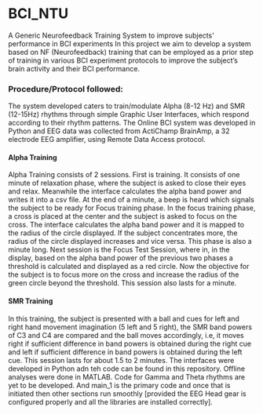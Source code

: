 # BCI_NTU
A Generic Neurofeedback Training System to improve subjects' performance in BCI experiments
In this project we aim to develop a system based on NF (Neurofeedback) training that can be employed as a prior step of training in various BCI experiment protocols to improve the subject’s brain activity and their BCI performance.
### Procedure/Protocol followed:
The system developed caters to train/modulate Alpha (8-12 Hz) and SMR (12-15Hz) rhythms through simple Graphic User Interfaces, which respond according to their rhythm patterns. The Online BCI system was developed in Python and EEG data was collected from ActiChamp BrainAmp, a 32 electrode EEG amplifier, using Remote Data Access protocol.
#### Alpha Training
Alpha Training consists of 2 sessions. First is training. It consists of one minute of relaxation phase, where the subject is asked to close their eyes and relax. Meanwhile the interface calculates the alpha band power and writes it into a csv file. At the end of a minute, a beep is heard which signals the subject to be ready for Focus training phase. In the focus training phase, a cross is placed at the center and the subject is asked to focus on the cross. The interface calculates the alpha band power and it is mapped to the radius of the circle displayed. If the subject concentrates more, the radius of the circle displayed increases and vice versa. This phase is also a minute long. Next session is the Focus Test Session, where in, in the display, based on the alpha band power of the previous two phases a threshold is calculated and displayed as a red circle. Now the objective for the subject is to focus more on the cross and increase the radius of the green circle beyond the threshold. This session also lasts for a minute.
#### SMR Training
In this training, the subject is presented with a ball and cues for left and right hand movement imagination (5 left and 5 right), the SMR band powers of C3 and C4 are compared and the ball moves accordingly, i.e, it moves right if sufficient difference in band powers is obtained during the right cue and left if sufficient difference in band powers is obtained during the left cue. This session lasts for about 1.5 to 2 minutes.
The interfaces were developed in Python adn teh code can be found in this repository.
Offline analyses were done in MATLAB.
Code for Gamma and Theta rhythms are yet to be developed.
And main_1 is the primary code and once that is initiated then other sections run smoothly [provided the EEG Head gear is configured properly and all the libraries are installed correctly].
